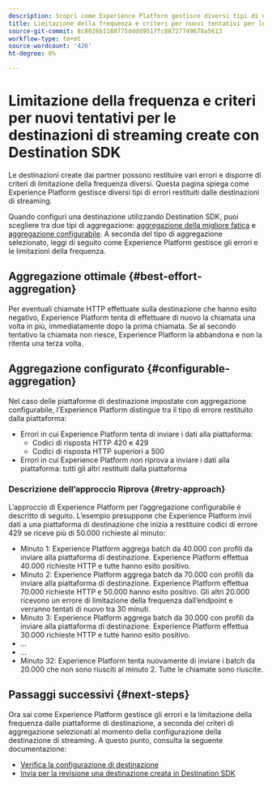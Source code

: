 ```yaml
---
description: Scopri come Experience Platform gestisce diversi tipi di errori restituiti dalle destinazioni di streaming e come tenta di inviare dati alla piattaforma di destinazione.
title: Limitazione della frequenza e criteri per nuovi tentativi per le destinazioni di streaming create con Destination SDK
source-git-commit: 8c8026b1180775dddd9517fc88727749678a5613
workflow-type: tm+mt
source-wordcount: '426'
ht-degree: 0%

---
```


# Limitazione della frequenza e criteri per nuovi tentativi per le destinazioni di streaming create con Destination SDK

Le destinazioni create dai partner possono restituire vari errori e disporre di criteri di limitazione della frequenza diversi. Questa pagina spiega come Experience Platform gestisce diversi tipi di errori restituiti dalle destinazioni di streaming.

Quando configuri una destinazione utilizzando Destination SDK, puoi scegliere tra due tipi di aggregazione: [aggregazione della migliore fatica](../functionality/destination-configuration/aggregation-policy.md#best-effort-aggregation) e [aggregazione configurabile](../functionality/destination-configuration/aggregation-policy.md#configurable-aggregation). A seconda del tipo di aggregazione selezionato, leggi di seguito come Experience Platform gestisce gli errori e le limitazioni della frequenza.

## Aggregazione ottimale {#best-effort-aggregation}

Per eventuali chiamate HTTP effettuate sulla destinazione che hanno esito negativo, Experience Platform tenta di effettuare di nuovo la chiamata una volta in più, immediatamente dopo la prima chiamata. Se al secondo tentativo la chiamata non riesce, Experience Platform la abbandona e non la ritenta una terza volta.

## Aggregazione configurato {#configurable-aggregation}

Nel caso delle piattaforme di destinazione impostate con aggregazione configurabile, l’Experience Platform distingue tra il tipo di errore restituito dalla piattaforma:

* Errori in cui Experience Platform tenta di inviare i dati alla piattaforma:
   * Codici di risposta HTTP 420 e 429
   * Codici di risposta HTTP superiori a 500
* Errori in cui Experience Platform *non* riprova a inviare i dati alla piattaforma: tutti gli altri restituiti dalla piattaforma

### Descrizione dell’approccio Riprova {#retry-approach}

L’approccio di Experience Platform per l’aggregazione configurabile è descritto di seguito. L’esempio presuppone che Experience Platform invii dati a una piattaforma di destinazione che inizia a restituire codici di errore 429 se riceve più di 50.000 richieste al minuto:

* Minuto 1: Experience Platform aggrega batch da 40.000 con profili da inviare alla piattaforma di destinazione. Experience Platform effettua 40.000 richieste HTTP e tutte hanno esito positivo.
* Minuto 2: Experience Platform aggrega batch da 70.000 con profili da inviare alla piattaforma di destinazione. Experience Platform effettua 70.000 richieste HTTP e 50.000 hanno esito positivo. Gli altri 20.000 ricevono un errore di limitazione della frequenza dall’endpoint e verranno tentati di nuovo tra 30 minuti.
* Minuto 3: Experience Platform aggrega batch da 30.000 con profili da inviare alla piattaforma di destinazione. Experience Platform effettua 30.000 richieste HTTP e tutte hanno esito positivo.
* ...
* ...
* Minuto 32: Experience Platform tenta nuovamente di inviare i batch da 20.000 che non sono riusciti al minuto 2. Tutte le chiamate sono riuscite.

## Passaggi successivi {#next-steps}

Ora sai come Experience Platform gestisce gli errori e la limitazione della frequenza dalle piattaforme di destinazione, a seconda dei criteri di aggregazione selezionati al momento della configurazione della destinazione di streaming. A questo punto, consulta la seguente documentazione:

* [Verifica la configurazione di destinazione](../testing-api/streaming-destinations/streaming-destination-testing-overview.md)
* [Invia per la revisione una destinazione creata in Destination SDK](../guides/submit-destination.md)

